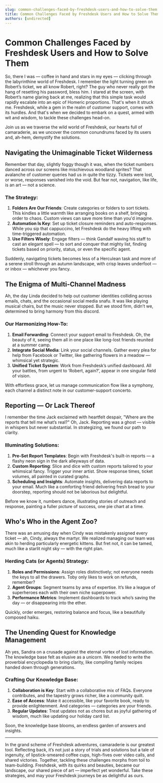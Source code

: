 ```yaml
---
slug: common-challenges-faced-by-freshdesk-users-and-how-to-solve-them
title: Common Challenges Faced by Freshdesk Users and How to Solve Them
authors: [undirected]
---
```



# Common Challenges Faced by Freshdesk Users and How to Solve Them

So, there I was — coffee in hand and stars in my eyes — clicking through the labyrinthine world of Freshdesk. I remember the light turning green on Robert’s ticket, we all know Robert, right? The guy who never really got the hang of resetting his password, bless him. I stared at the screen, with Robert’s name glaring back at me, realizing that this simple task would rapidly escalate into an epic of Homeric proportions. That's when it struck me. Freshdesk, while a gem in the realm of customer support, comes with its hurdles. And that's when we decided to embark on a quest, armed with wit and wisdom, to tackle these challenges head-on. 

Join us as we traverse the wild world of Freshdesk, our hearts full of camaraderie, as we uncover the common conundrums faced by its users and, ah-hem, demystify the solutions.

## Navigating the Unimaginable Ticket Wilderness

Remember that day, slightly foggy though it was, when the ticket numbers danced across our screens like mischievous woodland sprites? That avalanche of customer queries had us in quite the tizzy. Tickets were lost, or worse, responses vanished into the void. But fear not, navigation, like life, is an art — not a science.

### The Strategy:
1. **Folders Are Our Friends**: Create categories or folders to sort tickets. This kindles a little warmth like arranging books on a shelf, bringing order to chaos. Custom views can save more time than you'd imagine.
2. **Automation Is Key**: Set up ticket closure reminders and auto-responses. While you sip that cappuccino, let Freshdesk do the heavy lifting with time-triggered automation.
3. **Use Filters Wisely**: Engage filters — think Gandalf waving his staff to cast an elegant spell — to sort and conquer that mighty list, finding tickets based on priority, status, or even the specific agent. 

Suddenly, navigating tickets becomes less of a Herculean task and more of a serene stroll through an autumn landscape, with crisp leaves underfoot — or inbox — whichever you fancy.

## The Enigma of Multi-Channel Madness

Ah, the day Linda decided to help out customer identities colliding across emails, chats, and the occasional social media snafu. It was like playing musical chairs, but the music never stopped. But we stood firm, didn’t we, determined to bring harmony from this discord.

### Our Harmonizing How-To:
1. **Email Forwarding**: Connect your support email to Freshdesk. Oh, the beauty of it, seeing them all in one place like long-lost friends reunited at a summer camp.
2. **Integrate Social Media**: Link your social channels. Gather every plea for help from Facebook or Twitter, like gathering flowers in a meadow — whimsical yet strategic. 
3. **Unified Ticket System**: Work from Freshdesk’s unified dashboard. All your battles, from urgent to ‘Robert, again?’, appear in one singular field of vision.

With effortless grace, let us manage communication flow like a symphony, each channel a distinct note in our customer-support concerto.

## Reporting — Or Lack Thereof 

I remember the time Jack exclaimed with heartfelt despair, "Where are the reports that tell me what’s real?" Oh, Jack. Reporting was a ghost — visible in whispers but never substantial. In strategizing, we found our path to clarity.

### Illuminating Solutions:
1. **Pre-Set Report Templates**: Begin with Freshdesk's built-in reports — a flashy neon sign in the dark alleyways of data.
2. **Custom Reporting**: Slice and dice with custom reports tailored to your whimsical fancy. Trigger your inner artist. Show response times, ticket volumes, all painted in curated graphs.
3. **Scheduling and Insights**: Automate insights, delivering data reports to your email. Much like a comforting friend delivering fresh bread to your doorstep, reporting should not be laborious but delightful. 

Before we know it, numbers dance, illustrating stories of outreach and response, painting a fuller picture of success, one pie chart at a time.

## Who's Who in the Agent Zoo? 

There was an amusing day when Cindy was mistakenly assigned every ticket — ah, Cindy, always the martyr. We realized managing our team was akin to herding particularly energetic kittens. But fret not, it can be tamed, much like a starlit night sky — with the right plan.

### Herding Cats (or Agents) Strategy:
1. **Roles and Permissions**: Assign roles distinctively; not everyone needs the keys to all the drawers. Toby only likes to work on refunds, remember? 
2. **Agent Groups**: Segment teams by area of expertise. It’s like a league of superheroes each with their own niche superpower. 
3. **Performance Metrics**: Implement dashboards to track who’s saving the day — or disappearing into the ether.

Quickly, order emerges, restoring balance and focus, like a beautifully composed haiku.

## The Unending Quest for Knowledge Management

Ah yes, Sandra on a crusade against the eternal vortex of lost information. The knowledge base felt as elusive as a unicorn. We needed to write the proverbial encyclopedia to bring clarity, like compiling family recipes handed down through generations.

### Crafting Our Knowledge Base:
1. **Collaboration is Key**: Start with a collaborative mix of FAQs. Everyone contributes, and the tapestry grows richer, like a community quilt. 
2. **Ease of Access**: Make it accessible, like your favorite book, ready to provide enlightenment. And categories — categories are your friends. 
3. **Regular Updates**: Treat updates not as chores but as joyful gathering of wisdom, much like updating our holiday card list.

Soon, the knowledge base blooms, an endless garden of answers and insights.

---

In the grand scheme of Freshdesk adventures, camaraderie is our greatest tool. Reflecting back, it’s not just a story of trials and solutions but a tale of ingenuity, of lipstick-smeared coffee cups, high-fives over video calls, and shared victories. Together, tackling these challenges morphs from toil to team-building. Freshdesk, with its quirks and beauties, became our landscape, our shared piece of art — imperfect yet wonderful. Take these strategies, and may your Freshdesk journeys be as delightful as ours.